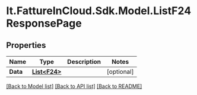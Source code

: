 # It.FattureInCloud.Sdk.Model.ListF24ResponsePage

## Properties

Name | Type | Description | Notes
------------ | ------------- | ------------- | -------------
**Data** | [**List&lt;F24&gt;**](F24.md) |  | [optional] 

[[Back to Model list]](../README.md#documentation-for-models) [[Back to API list]](../README.md#documentation-for-api-endpoints) [[Back to README]](../README.md)

